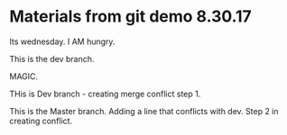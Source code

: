 # Materials from git demo 8.30.17


Its wednesday. I AM hungry. 

This is the dev branch. 


MAGIC. 


THis is Dev branch - creating merge conflict step 1. 


This is the Master branch. Adding a line that conflicts with dev. Step 2 in creating conflict. 

